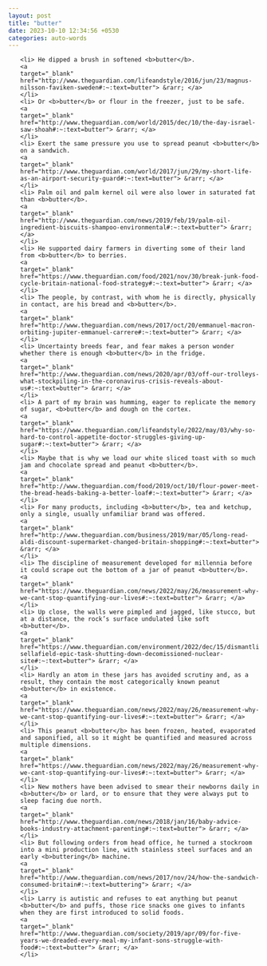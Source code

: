 ```yaml
---
layout: post
title: "butter"
date: 2023-10-10 12:34:56 +0530
categories: auto-words
---
```

<ol>

    <li> He dipped a brush in softened <b>butter</b>.
    <a 
    target="_blank" 
    href="http://www.theguardian.com/lifeandstyle/2016/jun/23/magnus-nilsson-faviken-sweden#:~:text=butter"> &rarr; </a>
    </li>
    <li> Or <b>butter</b> or flour in the freezer, just to be safe.
    <a 
    target="_blank" 
    href="http://www.theguardian.com/world/2015/dec/10/the-day-israel-saw-shoah#:~:text=butter"> &rarr; </a>
    </li>
    <li> Exert the same pressure you use to spread peanut <b>butter</b> on a sandwich.
    <a 
    target="_blank" 
    href="http://www.theguardian.com/world/2017/jun/29/my-short-life-as-an-airport-security-guard#:~:text=butter"> &rarr; </a>
    </li>
    <li> Palm oil and palm kernel oil were also lower in saturated fat than <b>butter</b>.
    <a 
    target="_blank" 
    href="http://www.theguardian.com/news/2019/feb/19/palm-oil-ingredient-biscuits-shampoo-environmental#:~:text=butter"> &rarr; </a>
    </li>
    <li> He supported dairy farmers in diverting some of their land from <b>butter</b> to berries.
    <a 
    target="_blank" 
    href="https://www.theguardian.com/food/2021/nov/30/break-junk-food-cycle-britain-national-food-strategy#:~:text=butter"> &rarr; </a>
    </li>
    <li> The people, by contrast, with whom he is directly, physically in contact, are his bread and <b>butter</b>.
    <a 
    target="_blank" 
    href="http://www.theguardian.com/news/2017/oct/20/emmanuel-macron-orbiting-jupiter-emmanuel-carrere#:~:text=butter"> &rarr; </a>
    </li>
    <li> Uncertainty breeds fear, and fear makes a person wonder whether there is enough <b>butter</b> in the fridge.
    <a 
    target="_blank" 
    href="http://www.theguardian.com/news/2020/apr/03/off-our-trolleys-what-stockpiling-in-the-coronavirus-crisis-reveals-about-us#:~:text=butter"> &rarr; </a>
    </li>
    <li> A part of my brain was humming, eager to replicate the memory of sugar, <b>butter</b> and dough on the cortex.
    <a 
    target="_blank" 
    href="https://www.theguardian.com/lifeandstyle/2022/may/03/why-so-hard-to-control-appetite-doctor-struggles-giving-up-sugar#:~:text=butter"> &rarr; </a>
    </li>
    <li> Maybe that is why we load our white sliced toast with so much jam and chocolate spread and peanut <b>butter</b>.
    <a 
    target="_blank" 
    href="http://www.theguardian.com/food/2019/oct/10/flour-power-meet-the-bread-heads-baking-a-better-loaf#:~:text=butter"> &rarr; </a>
    </li>
    <li> For many products, including <b>butter</b>, tea and ketchup, only a single, usually unfamiliar brand was offered.
    <a 
    target="_blank" 
    href="http://www.theguardian.com/business/2019/mar/05/long-read-aldi-discount-supermarket-changed-britain-shopping#:~:text=butter"> &rarr; </a>
    </li>
    <li> The discipline of measurement developed for millennia before it could scrape out the bottom of a jar of peanut <b>butter</b>.
    <a 
    target="_blank" 
    href="https://www.theguardian.com/news/2022/may/26/measurement-why-we-cant-stop-quantifying-our-lives#:~:text=butter"> &rarr; </a>
    </li>
    <li> Up close, the walls were pimpled and jagged, like stucco, but at a distance, the rock’s surface undulated like soft <b>butter</b>.
    <a 
    target="_blank" 
    href="https://www.theguardian.com/environment/2022/dec/15/dismantling-sellafield-epic-task-shutting-down-decomissioned-nuclear-site#:~:text=butter"> &rarr; </a>
    </li>
    <li> Hardly an atom in these jars has avoided scrutiny and, as a result, they contain the most categorically known peanut <b>butter</b> in existence.
    <a 
    target="_blank" 
    href="https://www.theguardian.com/news/2022/may/26/measurement-why-we-cant-stop-quantifying-our-lives#:~:text=butter"> &rarr; </a>
    </li>
    <li> This peanut <b>butter</b> has been frozen, heated, evaporated and saponified, all so it might be quantified and measured across multiple dimensions.
    <a 
    target="_blank" 
    href="https://www.theguardian.com/news/2022/may/26/measurement-why-we-cant-stop-quantifying-our-lives#:~:text=butter"> &rarr; </a>
    </li>
    <li> New mothers have been advised to smear their newborns daily in <b>butter</b> or lard, or to ensure that they were always put to sleep facing due north.
    <a 
    target="_blank" 
    href="http://www.theguardian.com/news/2018/jan/16/baby-advice-books-industry-attachment-parenting#:~:text=butter"> &rarr; </a>
    </li>
    <li> But following orders from head office, he turned a stockroom into a mini production line, with stainless steel surfaces and an early <b>buttering</b> machine.
    <a 
    target="_blank" 
    href="http://www.theguardian.com/news/2017/nov/24/how-the-sandwich-consumed-britain#:~:text=buttering"> &rarr; </a>
    </li>
    <li> Larry is autistic and refuses to eat anything but peanut <b>butter</b> and puffs, those rice snacks one gives to infants when they are first introduced to solid foods.
    <a 
    target="_blank" 
    href="http://www.theguardian.com/society/2019/apr/09/for-five-years-we-dreaded-every-meal-my-infant-sons-struggle-with-food#:~:text=butter"> &rarr; </a>
    </li>